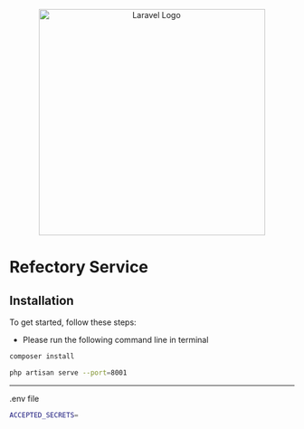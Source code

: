<p align="center"><a href="https://laravel.com" target="_blank"><img src="https://raw.githubusercontent.com/laravel/art/master/logo-lockup/5%20SVG/2%20CMYK/1%20Full%20Color/laravel-logolockup-cmyk-red.svg" width="400" alt="Laravel Logo"></a></p>

# Refectory Service

## Installation

To get started, follow these steps:

* Please run the following command line in terminal

```bash
composer install
```

```bash
php artisan serve --port=8001
```

---

.env file
```bash
ACCEPTED_SECRETS=
```
